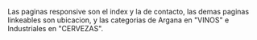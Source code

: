 Las paginas responsive son el index y la de contacto, las demas paginas linkeables son ubicacion, y las categorias de Argana en "VINOS" e Industriales en "CERVEZAS".
